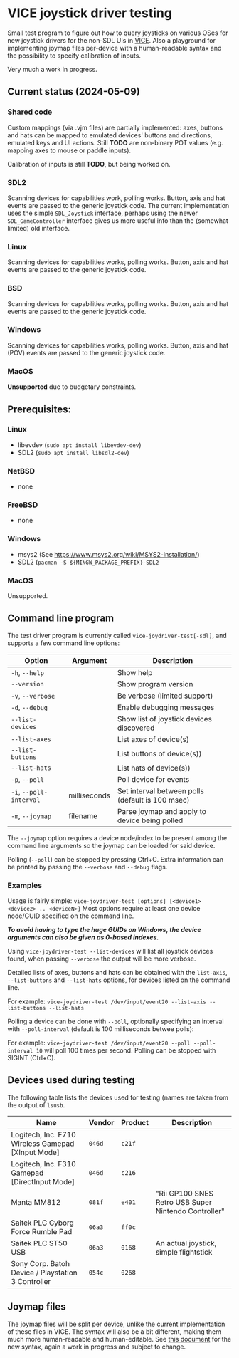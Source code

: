 # VICE joystick driver testing

Small test program to figure out how to query joysticks on various OSes for new
joystick drivers for the non-SDL UIs in [VICE](https://github.com/VICE-Team/svn-mirror/).
Also a playground for implementing joymap files per-device with a human-readable
syntax and the possibility to specify calibration of inputs.

Very much a work in progress.


## Current status (2024-05-09)

### Shared code

Custom mappings (via .vjm files) are partially implemented: axes, buttons and
hats can be mapped to emulated devices' buttons and directions, emulated keys
and UI actions.
Still **TODO** are non-binary POT values (e.g. mapping axes to mouse or paddle
inputs).

Calibration of inputs is still **TODO**, but being worked on.

### SDL2

Scanning devices for capabilities work, polling works. Button, axis and hat
events are passed to the generic joystick code. The current implementation uses
the simple `SDL_Joystick` interface, perhaps using the newer `SDL_GameController`
interface gives us more useful info than the (somewhat limited) old interface.

### Linux

Scanning devices for capabilities works, polling works. Button, axis and hat
events are passed to the generic joystick code.

### BSD

Scanning devices for capabilities works, polling works. Button, axis and hat
events are passed to the generic joystick code.

### Windows

Scanning devices for capabilities works, polling works. Button, axis and hat (POV)
events are passed to the generic joystick code.

### MacOS

**Unsupported** due to budgetary constraints.


## Prerequisites:

### Linux

- libevdev (`sudo apt install libevdev-dev`)
- SDL2 (`sudo apt install libsdl2-dev`)

### NetBSD

- none

### FreeBSD

- none

### Windows

- msys2 (See https://www.msys2.org/wiki/MSYS2-installation/)
- SDL2 (`pacman -S ${MINGW_PACKAGE_PREFIX}-SDL2`

### MacOS

Unsupported.


## Command line program

The test driver program is currently called `vice-joydriver-test[-sdl]`, and
supports a few command line options:

| Option                  | Argument     | Description                                      |
| ----------------------- | ------------ | ------------------------------------------------ |
| `-h`, `--help`          |              | Show help                                        |
| `--version`             |              | Show program version                             |
| `-v`, `--verbose`       |              | Be verbose (limited support)                     |
| `-d`, `--debug`         |              | Enable debugging messages                        |
| `--list-devices`        |              | Show list of joystick devices discovered         |
| `--list-axes`           |              | List axes of device(s)                           |
| `--list-buttons`        |              | List buttons of device(s))                       |
| `--list-hats`           |              | List hats of device(s))                          |
| `-p`, `--poll`          |              | Poll device for events                           |
| `-i`, `--poll-interval` | milliseconds | Set interval between polls (default is 100 msec) |
| `-m`, `--joymap`        | filename     | Parse joymap and apply to device being polled    |

The `--joymap` option requires a device node/index to be present among the
command line arguments so the joymap can be loaded for said device.

Polling (`--poll`) can be stopped by pressing Ctrl+C. Extra information can be
printed by passing the `--verbose` and `--debug` flags.

### Examples

Usage is fairly simple: `vice-joydriver-test [options] [<device1> <device2> .. <deviceN>]`
Most options require at least one device node/GUID specified on the command
line.

***To avoid having to type the huge GUIDs on Windows, the device arguments can
also be given as 0-based indexes.***

Using `vice-joydriver-test --list-devices` will list all joystick devices
found, when passing `--verbose` the output will be more verbose.

Detailed lists of axes, buttons and hats can be obtained with the `list-axis`,
`--list-buttons` and `--list-hats` options, for devices listed on the command
line.

For example:
`vice-joydriver-test /dev/input/event20 --list-axis --list-buttons --list-hats`

Polling a device can be done with `--poll`, optionally specifying an interval
with `--poll-interval` (default is 100 milliseconds betwee polls):

For example:
`vice-joydriver-test /dev/input/event20 --poll --poll-interval 10`
will poll 100 times per second. Polling can be stopped with SIGINT (Ctrl+C).


## Devices used during testing

The following table lists the devices used for testing (names are taken from
the output of `lsusb`.

| Name                                               | Vendor | Product | Description   |
| -------------------------------------------------- | ------ | ------- | ------------- |
| Logitech, Inc. F710 Wireless Gamepad [XInput Mode] | `046d` | `c21f`  |               |
| Logitech, Inc. F310 Gamepad [DirectInput Mode]     | `046d` | `c216`  |               |
| Manta MM812                                        | `081f` | `e401`  | "Rii GP100 SNES Retro USB Super Nintendo Controller" |
| Saitek PLC Cyborg Force Rumble Pad                 | `06a3` | `ff0c`  |               |
| Saitek PLC ST50 USB                                | `06a3` | `0168`  | An actual joystick, simple flightstick |
| Sony Corp. Batoh Device / Playstation 3 Controller | `054c` | `0268`  |               |

## Joymap files

The joymap files will be split per device, unlike the current implementation of
these files in VICE. The syntax will also be a bit different, making them much
more human-readable and human-editable. See [this document](vjm-syntax.md) for
the new syntax, again a work in progress and subject to change.

